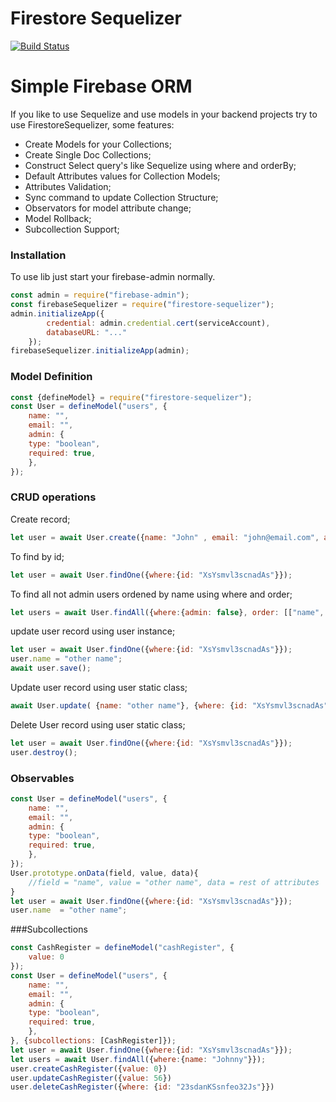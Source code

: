 # Firestore Sequelizer
[![Build Status](https://travis-ci.org/joemccann/dillinger.svg?branch=master)](https://travis-ci.org/joemccann/dillinger)
# Simple Firebase ORM
If you like to use Sequelize and use models in your backend projects try to use FirestoreSequelizer, some features:
  - Create Models for your Collections;
  - Create Single Doc Collections;
  - Construct Select query's like Sequelize using where and orderBy;
  - Default Attributes values for Collection Models;
  - Attributes Validation;
  - Sync command to update Collection Structure;
  - Observators for model attribute change;
  - Model Rollback;
  - Subcollection Support; 

### Installation
To use lib just start your firebase-admin normally.
```javascript
const admin = require("firebase-admin");
const firebaseSequelizer = require("firestore-sequelizer");
admin.initializeApp({
        credential: admin.credential.cert(serviceAccount),
        databaseURL: "..."
    });
firebaseSequelizer.initializeApp(admin);
```

### Model Definition
```javascript
const {defineModel} = require("firestore-sequelizer");
const User = defineModel("users", {
    name: "",
    email: "",
    admin: {
    type: "boolean",
    required: true,
    },
});
```
### CRUD operations
Create record;
```javascript
let user = await User.create({name: "John" , email: "john@email.com", admin: false});
```
To find by id;
```javascript
let user = await User.findOne({where:{id: "XsYsmvl3scnadAs"}});
```
To find all not admin users ordened by name using where and order;
```javascript
let users = await User.findAll({where:{admin: false}, order: [["name", "asc"]]});
```
update user record using user instance;
```javascript
let user = await User.findOne({where:{id: "XsYsmvl3scnadAs"}});
user.name = "other name";
await user.save();
```
Update user record using user static class;
```javascript
await User.update( {name: "other name"}, {where: {id: "XsYsmvl3scnadAs"}});
```
Delete User record using user static class;
```javascript
let user = await User.findOne({where:{id: "XsYsmvl3scnadAs"}});
user.destroy();
```
### Observables
```javascript
const User = defineModel("users", {
    name: "",
    email: "",
    admin: {
    type: "boolean",
    required: true,
    },
});
User.prototype.onData(field, value, data){
    //field = "name", value = "other name", data = rest of attributes
}
let user = await User.findOne({where:{id: "XsYsmvl3scnadAs"}});
user.name  = "other name";
```
###Subcollections
```javascript
const CashRegister = defineModel("cashRegister", {
    value: 0
});
const User = defineModel("users", {
    name: "",
    email: "",
    admin: {
    type: "boolean",
    required: true,
    },
}, {subcollections: [CashRegister]});
let user = await User.findOne({where:{id: "XsYsmvl3scnadAs"}});
let users = await User.findAll({where:{name: "Johnny"}});
user.createCashRegister({value: 0})
user.updateCashRegister({value: 56})
user.deleteCashRegister({where: {id: "23sdanKSsnfeo32Js"}})
```




